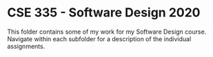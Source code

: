 # CSE 335 - Software Design 2020
This folder contains some of my work for my Software Design course. Navigate within each subfolder for a description of the individual assignments.